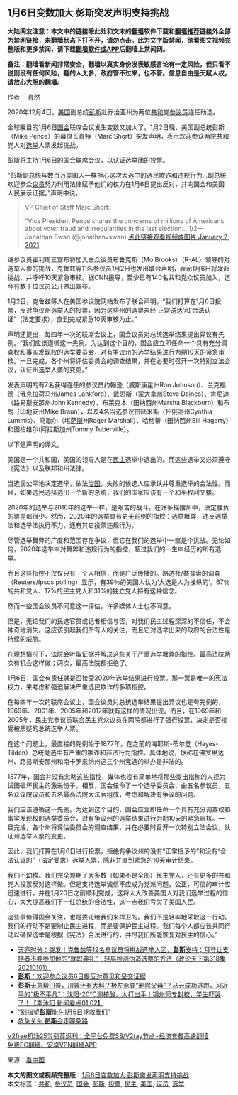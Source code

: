  <h2>1月6日变数加大 彭斯突发声明支持挑战</h2> <p class="notice"><b>大陆网友注意：本文中的链接除此处和文末的<a href="https://github.com/bannedbook/fanqiang" >翻墙</a>软件下载和<a href="https://github.com/killgcd/justmysocks/blob/master/README.md">翻墙推荐</a>链接外全部为禁网链接，未翻墙状态下打不开，请勿点击。此为文字版禁闻，欲看图文视频完整版和更多禁闻，请下载<a href="https://github.com/bannedbook/fanqiang">翻墙软件或APP</a>后翻墙上禁闻网。</p><p>备注：翻墙看新闻非常安全，翻墙以真实身份发表敏感言论有一定风险，但只看不说则没有任何风险，翻的人太多，政府管不过来，也不管。信息自由是天赋人权，请放心大胆的翻墙。</b></p>  <div class="entry"> <p>作者： 肖然</p> <p id="conimg">2020年12月4日，<a href="https://www.bannedbook.org/bnews/tag/%e7%be%8e%e5%9b%bd/" class="st_tag internal_tag" rel="tag" title="标签 美国 下的日志">美国</a>副总统<a href="https://www.bannedbook.org/bnews/tag/%e5%bd%ad%e6%96%af/" class="st_tag internal_tag" rel="tag" title="标签 彭斯 下的日志">彭斯</a>赴乔治亚州为两位<a href="https://www.bannedbook.org/bnews/tag/%E5%85%B1%E5%92%8C/" class="st_tag internal_tag" rel="tag" title="标签 共和 下的日志">共和</a>党<a href="https://www.bannedbook.org/bnews/tag/%e5%8f%82%e8%ae%ae%e5%91%98/" class="st_tag internal_tag" rel="tag" title="标签 参议员 下的日志">参议员</a>连任助选。</p> <p>全球瞩目的1月6日<a href="https://www.bannedbook.org/bnews/tag/%e5%9b%bd%e4%bc%9a/" class="st_tag internal_tag" rel="tag" title="标签 国会 下的日志">国会</a>联席会议发生变数又加大了。1月2日晚，美国副总统彭斯（Mike Pence）的幕僚长肖特（Marc Short）突发声明，表示欢迎参众两院共和党人对<a href="https://www.bannedbook.org/bnews/tag/%e9%80%89%e4%b8%be/" class="st_tag internal_tag" rel="tag" title="标签 选举 下的日志">选举</a>人票发起挑战。</p> <p>彭斯将主持1月6日的国会联席会议，以认证选举团的<a href="https://www.bannedbook.org/bnews/tag/%E6%8A%95%E7%A5%A8/" class="st_tag internal_tag" rel="tag" title="标签 投票 下的日志">投票</a>。</p> <p>“彭斯副总统与数百万美国人一样担心这次大选中的选民欺诈和违规行为…副总统欢迎参众<a href="https://www.bannedbook.org/bnews/tag/%e8%ae%ae%e5%91%98/" class="st_tag internal_tag" rel="tag" title="标签 议员 下的日志">议员</a>努力利用法律赋予他们的权力在1月6日提出反对，并向国会和美国人民展示证据。”声明中说。</p> <blockquote><p>VP Chief of Staff Marc Short:</p> <p>“Vice President Pence shares the concerns of millions of Americans about voter fraud and irregularities in the last election&#8230; 1/2— Jonathan Swan (@jonathanvswan) <a href="https://twitter.com/jonathanvswan/status/1345509862462124033?ref_src=twsrc%5Etfw">点此链接观看视频或图片 January 2, 2021</a></p> </blockquote> <p>继参议员霍利周三宣布将加入由众议员布鲁克斯（Mo Brooks）（R-AL）领导的对选举人票的挑战，克鲁兹等11名参议员1月2日也发出联合声明，表示1月6日将发起挑战，并呼吁10天紧急审核。据CNN报导，至少已有140名共和党众议员加入，迄今有数十位议员公开做出宣布。</p> <p>1月2日，克鲁兹等人在美国参议院网站发布了联合声明，“我们打算在1月6日投票，反对争议州选举人的投票，因为这些州的选票未经&#8217;正常送达&#8217;和&#8217;合法认证”（法定要求），直到完成紧急10天审核为止。”</p> <p>声明还提出，每四年一次的联席会议上，国会议员对总统选举结果提出异议有先例。“我们应该遵循这一先例。为达到这个目的，国会应立即任命一个具有充分调查权和事实发现权的选举委员会，对有争议州的选举结果进行为期10天的紧急审核。一旦完成，各个州将评估委员会的调查结果，并在必要时召开一次特别立法会议，认证州选举人票的变更。”</p> <p>发表声明的有7名获得连任的参议员约翰逊（威斯康星州Ron Johnson）、兰克福德（俄克拉荷马州James Lankford）、戴恩斯（蒙大拿州Steve Daines）、肯尼迪（路易斯安那州John Kennedy）、布莱克本（田纳西州Marsha Blackburn）和布朗（印地安州Mike Braun），以及4名当选参议员陆米斯（怀俄明州Cynthia Lummis）、马歇尔（堪<span class='wp_keywordlink'><a href="https://www.bannedbook.org/forum5/topic42.html" title="萨斯、诚信与自救" target="_blank">萨斯</a></span>州Roger Marshall）、哈格蒂（田纳西州Bill Hagerty）和图柏维尔(阿拉斯加州Tommy Tuberville）。</p> <p>以下是声明的译文。</p> <p>美国是一个共和国，美国的领导人是在<a href="https://www.bannedbook.org/bnews/tag/%e6%b0%91%e4%b8%bb/" class="st_tag internal_tag" rel="tag" title="标签 民主 下的日志">民主</a>选举中选出的。而这些选举又必须遵守《宪法》以及联邦和州法律。</p> <p>当选民公平地决定选举，依法<span class='wp_keywordlink'><a href="https://www.bannedbook.org/forum24/topic8925.html" title="《治国大道》" target="_blank">治国</a></span>，失败的候选人应承认并尊重选举的合法性。而且，如果选民选择选出一个新的总统，我们的国家应该有一个和平权利交接。</p>  <p>2020年的选举与2016年的选举一样，是艰苦的战斗，在许多摇摆州中，决定胜负的票差都很少。然而，2020年的选举具有史无前例的指控：选举舞弊，违反选举法和选举法执行不力，还有其它投票违规行为。</p> <p>尽管选举舞弊的广度和范围存在争议，但它在我们的选举中一直是个挑战。无论如何，2020年选举中对舞弊和违规行为的指控，超过我们的一生中经历的所有选举。</p> <p>而且这些指控不仅仅只有一个人相信，而是广泛传播的。路透社/益普索的调查（Reuters/Ipsos polling）显示，有39％的美国人认为&#8217;大选是人为操纵的&#8217;。67％的共和党人、17%的民主党人和31%的独立党人持有这种信念。</p> <p>然而一些国会议员不同意这一评估，许多媒体人士也不同意。</p> <p>但是，无论我们的民选官员或记者相信与否，对我们民主过程深深的不信任，不会神奇地消失。这应该引起我们所有人的关注，而且它对选举出来的政府的合法性是持续的威胁。</p> <p>在理想情况下，法院会听取证据并解决这些关于严重选举舞弊的指控。最高法院两次有机会这样做；两次，最高法院都拒绝了。</p> <p>1月6日，国会有责任就是否接受2020年选举结果进行投票。那一票是唯一的宪法权力，来考虑和强迫解决严重选民欺诈的多项指控。</p>  <p>在每四年一次的联席会议上，国会议员对总统选举结果提出异议也是有先例的，1969年、2001年、2005年和2017年就有这样的情况出现。而且，在1969年和2005年，民主党参议员联合民主党众议员在两院都进行了强行投票，决定是否接受被质疑的总统选举人票。</p> <p>在这个问题上，最直接的先例始于1877年，在之前的海耶斯-蒂尔登（Hayes-Tilden）总统竞选中有严重的欺诈和非法行为指控。具体地说，据称在佛罗里达州、路易斯安那州和南卡罗来纳州这三个州竞选的举办是非法的。</p> <p>1877年，国会并没有忽略这些指控，媒体也没有简单地将那些提出指称的人视为试图破坏民主的激进份子。相反，国会任命了一个选举委员会，由五名参议员，五名众议院议员和五名最高法院大法官组成，考虑和解决有争议的问题。</p> <p>我们应该遵循这一先例。为达到这个目的，国会应立即任命一个具有充分调查权和事实发现权的选举委员会，对有争议州的选举结果进行为期10天的紧急审核。一旦完成，各个州将评估委员会的调查结果，并在必要时召开一次特别立法会议，认证州选举人票的变更。</p> <p>因此，我们打算在1月6日进行投票，拒绝有争议州的没有“正常授予的”和没有“合法认证的”（法定要求）选举人票，除非并直到紧急的10天审计结束。</p> <p>我们不幼稚。我们完全预期了大多数（如果不是全部）民主党人，还有更多的共和党人投票反对这样做。但是支持选举诚信不应成为党派问题，公正，可信的审计应迅速进行，并在1月20日之前顺利完成，这将大大改善美国人对我们选举过程的信心，大大提高我们下一任总统的合法性，这一点我们亏欠了美国人民。</p> <p>这些事值得国会关注，也是委讬给我们来捍卫的。我们不是轻率地采取这一行动。我们的行动不是要制止民主进程，而是要保护民主进程。我们每个人都应该共同行动以确保选举是根据《宪法》合法进行的，并尽我们所能恢复对民主的信心。”</p>  <ul class='op-related-articles' title='相关阅读'> <li><a href='https://www.bannedbook.org/bnews/cbnews/20210103/1460084.html' target='_blank'>天亮时分：突发！克鲁兹等12名参议员将挑战选举人团，<b>彭斯</b>支持；拜登让支持者不要参加他的“就职典礼”；轻易检测伪造选票的方法（政论天下第318集 20210101）</a></li> <li><a href='https://www.bannedbook.org/bnews/cbnews/20210103/1460049.html' target='_blank'><b>彭斯</b>：欢迎参众议员6日提反对意见和呈交证据</a></li> <li><a href='https://www.bannedbook.org/bnews/bannedvideo/20210103/1460035.html' target='_blank'><b>彭斯</b>无意帮川普，川普还有大料？极左派要“删除父母”？马云成功逃跑，习近平的“极不平凡”；沈阳-20℃测核酸，大打出手！锦州师专封校，学生吓哭了！【李沐阳 新闻看点01.02】</a></li> <li><a href='https://www.bannedbook.org/bnews/comments/20210103/1460021.html' target='_blank'>“别指望<b>彭斯</b>能在1月6日拯救我们”</a></li> <li><a href='https://www.bannedbook.org/bnews/comments/20210103/1460016.html' target='_blank'>危急关头 <b>彭斯</b>会走哪条路</a></li> </ul> <p class="texttj"> <a href="https://github.com/bannedbook/fanqiang/wiki/V2ray%E6%9C%BA%E5%9C%BA" target="_blank">V2free机场25%引荐返利：全平台免费SS/V2ray节点+经济套餐高速翻墙</a><br/> <a href="https://github.com/bannedbook/fanqiang/wiki/%E7%A6%81%E9%97%BB%E7%BD%91%E5%AE%89%E5%8D%93%E7%BF%BB%E5%A2%99%E6%96%B0%E9%97%BBAPP" target="_blank">免费PC翻墙、安卓VPN翻墙APP</a></p><p> 来源：<span class='wp_keywordlink_affiliate'><a href="https://www.secretchina.com/" title="看中国" target="_blank">看中国</a></span> </p><a name='sharetosocial'></a>       <div><b>本文的图文或视频完整版</b>：<a href='https://www.bannedbook.org/bnews/cnnews/20210103/1460102.html'>1月6日变数加大 彭斯突发声明支持挑战</a></div>  </div><!--END ENTRY--> <div class="postfooter"> <div>本文标签：<a href="https://www.bannedbook.org/bnews/tag/%E5%85%B1%E5%92%8C/" rel="tag">共和</a>, <a href="https://www.bannedbook.org/bnews/tag/%e5%8f%82%e8%ae%ae%e5%91%98/" rel="tag">参议员</a>, <a href="https://www.bannedbook.org/bnews/tag/%e5%9b%bd%e4%bc%9a/" rel="tag">国会</a>, <a href="https://www.bannedbook.org/bnews/tag/%e5%bd%ad%e6%96%af/" rel="tag">彭斯</a>, <a href="https://www.bannedbook.org/bnews/tag/%E6%8A%95%E7%A5%A8/" rel="tag">投票</a>, <a href="https://www.bannedbook.org/bnews/tag/%e6%b0%91%e4%b8%bb/" rel="tag">民主</a>, <a href="https://www.bannedbook.org/bnews/tag/%e7%be%8e%e5%9b%bd/" rel="tag">美国</a>, <a href="https://www.bannedbook.org/bnews/tag/%e8%ae%ae%e5%91%98/" rel="tag">议员</a>, <a href="https://www.bannedbook.org/bnews/tag/%e9%80%89%e4%b8%be/" rel="tag">选举</a></div>  </div><!--END POSTFOOTER--> 
